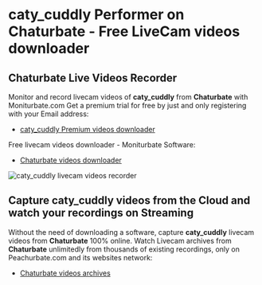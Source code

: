 # caty_cuddly Performer on Chaturbate - Free LiveCam videos downloader

## Chaturbate Live Videos Recorder

Monitor and record livecam videos of **caty_cuddly** from **Chaturbate** with Moniturbate.com
Get a premium trial for free by just and only registering with your Email address:
* [caty_cuddly Premium videos downloader](https://moniturbate.com/request-demo-licence-key.html)

Free livecam videos downloader - Moniturbate Software:
* [Chaturbate videos downloader](https://moniturbate.com/moniturbate-download-software.html)

![caty_cuddly livecam videos recorder](https://peachurnet.com/templates/moniturbate-software.png)


## Capture caty_cuddly videos from the Cloud and watch your recordings on Streaming

Without the need of downloading a software, capture **caty_cuddly** livecam videos from **Chaturbate** 100% online.
Watch Livecam archives from **Chaturbate** unlimitedly from thousands of existing recordings, only on Peachurbate.com and its websites network:
* [Chaturbate videos archives](https://peachurnet.com/)